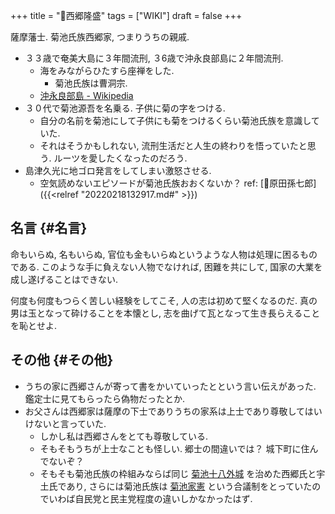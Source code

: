 +++
title = "📝西郷隆盛"
tags = ["WIKI"]
draft = false
+++

薩摩藩士. 菊池氏族西郷家, つまりうちの親戚.

-   ３３歳で奄美大島に３年間流刑, ３6歳で沖永良部島に２年間流刑.
    -   海をみながらひたすら座禅をした.
        -   菊池氏族は曹洞宗.
    -   [沖永良部島 - Wikipedia](https://ja.wikipedia.org/wiki/%E6%B2%96%E6%B0%B8%E8%89%AF%E9%83%A8%E5%B3%B6)
-   ３０代で菊池源吾を名乗る. 子供に菊の字をつける.
    -   自分の名前を菊池にして子供にも菊をつけるくらい菊池氏族を意識していた.
    -   それはそうかもしれない, 流刑生活だと人生の終わりを悟っていたと思う. ルーツを愛したくなったのだろう.
-   島津久光に地ゴロ発言をしてしまい激怒させる.
    -   空気読めないエピソードが菊池氏族おおくないか？ ref: [📝原田孫七郎]({{<relref "20220218132917.md#" >}})


## 名言 {#名言}

命もいらぬ, 名もいらぬ, 官位も金もいらぬというような人物は処理に困るものである. このような手に負えない人物でなければ, 困難を共にして, 国家の大業を成し遂げることはできない.

何度も何度もつらく苦しい経験をしてこそ, 人の志は初めて堅くなるのだ. 真の男は玉となって砕けることを本懐とし, 志を曲げて瓦となって生き長らえることを恥とせよ.


## その他 {#その他}

-   うちの家に西郷さんが寄って書をかいていったとという言い伝えがあった. 鑑定士に見てもらったら偽物だったとか.
-   お父さんは西郷家は薩摩の下士でありうちの家系は上士であり尊敬してはいけないと言っていた.
    -   しかし私は西郷さんをとても尊敬している.
    -   そもそもうちが上士なことも怪しい. 郷士の間違いでは？ 城下町に住んでないぞ？
    -   そもそも菊池氏族の枠組みならば同じ [菊池十八外城](https://ja.wikipedia.org/wiki/%E8%8F%8A%E6%B1%A0%E5%8D%81%E5%85%AB%E5%A4%96%E5%9F%8E) を治めた西郷氏と宇土氏であり,
        さらには菊池氏族は [菊池家憲](https://www.city.kikuchi.lg.jp/ichizoku/q/aview/102/2011.html) という合議制をとっていたのでいわば自民党と民主党程度の違いしかなかったはず.

